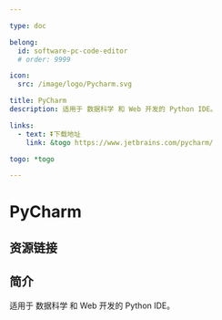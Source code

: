 ```yaml
---

type: doc

belong:
  id: software-pc-code-editor
  # order: 9999

icon:
  src: /image/logo/Pycharm.svg

title: PyCharm
description: 适用于 数据科学 和 Web 开发的 Python IDE。

links:
  - text: ⏬下载地址
    link: &togo https://www.jetbrains.com/pycharm/

togo: *togo

---
```


<ShowLogo />

# PyCharm

<ShowBreadcrumb />

## 资源链接

<ShowLinks />

## 简介

适用于 数据科学 和 Web 开发的 Python IDE。